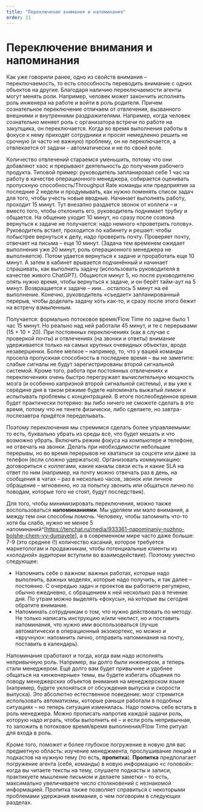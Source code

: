 ```yaml
---
title: "Переключение внимания и напоминания"
order: 11
---
```


# Переключение внимания и напоминания

Как уже говорили ранее, одно из свойств внимания – переключаемость, то есть способность переводить внимание с одних объектов на другие. Благодаря наличию переключаемости агенты могут менять роли. Например, человек может закончить исполнять роль инженера на работе и войти в роль родителя. Причем сознательное переключение отличаем от отвлечения, вызванного внешними и внутренними раздражителями. Например, когда человек сознательно меняет роль с организатора встречи по работе на закупщика, он переключается. Когда во время выполнения работы в фокусе к нему приходят сотрудники и просят немедленно решить не срочную (и часто не важную) проблему, он не переключается, а отвлекается от задачи – автоматически и не по своей воле.

Количество отвлечений стараемся уменьшить, потому что они добавляют хаос и прерывают деятельность до получения рабочего продукта. Типовой пример: руководитель запланировал себе 1 час на работу в качестве операционного менеджера, собирается оценивать пропускную способность/Throughput Rate команды или предприятия за последние 2 недели и продумывать, как нужно поменять список задач для того, чтобы учесть новые вводные. Начинает выполнять работу, проходит 15 минут. Тут внезапно раздается звонок от коллеги – и вместо того, чтобы отклонить его, руководитель поднимает трубку и общается. На общение уходит 10 минут, но сразу после созвона вернуться к задаче не получается: надо немного «проветрить голову». Руководитель встает, проходится по кабинету и решает: чтобы побыстрее вернуться к делу, надо проверить почту. Проверяет почту, отвечает на письма – еще 10 минут. (Задача тем временем ожидает выполнения уже 20 минут, роль операционного менеджера не выполняется). Потом удается вернуться к задаче и проработать еще 10 минут. А затем в кабинет врывается подчинённый и начинает спрашивать, как выполнить задачу (использовать руководителя в качестве живого ChatGPT). Общаются минут 5, но после руководителю опять нужно время, чтобы вернуться к задаче, и он берёт тайм-аут на 5 минут. Возвращается к задаче – иии… осталось 5 минут на её выполнение. Конечно, руководитель «съедает» запланированный перерыв, чтобы доделать задачу хоть как-то, и сразу после этого бежит на встречу взмыленным.

Получается: формально потоковое время/Flow Time по задаче было 1 час 15 минут. Но реально над ней работали 45 минут, и те с перерывами (15 + 10 + 20). При постоянных переключениях (как в случае с проверкой почты) и отвлечениях (на звонки и ответы) внимание удерживается только на самых крупных очевидных объектах, вроде незавершенки. Более мелкое – например, то, что у вашей команды просела пропускная способность в последнее время – вы не заметите: слабые сигналы не будут зарегистрированы второй сигнальной системой. Кроме того, работа при постоянных отвлечениях и переключениях очень быстро перегружает вычислительную мощность мозга (и особенно капризной второй сигнальной системы), и вы уже к середине дня в таком режиме будете напоминать выжатый лимон и испытывать проблемы с концентрацией. В итоге послеобеденное время будет практически потеряно: вы либо ничего не сможете сделать в это время, потому что не тянете физически, либо сделаете, но завтра-послезавтра придётся переделывать.

Поэтому переключения мы стремимся сделать более управляемыми: то есть, буквально убрать из среды всё, что будет мешать и что возможно убрать. Включить режим фокуса на компьютере и телефоне, не отвечать на звонки. Делать при необходимости небольшие перерывы, но во время перерывов не хвататься за соцсети или даже за телефон (если сложно удержаться). Организовать коммуникацию: договориться с коллегами, какие каналы связи есть и какие SLA на ответ по ним (например, на почту можно отвечать раз в день, на сообщения в чатах – раз в несколько часов, звонок или личное обращение – мгновенно, но за попытку звонить или общаться лично по поводам, которые того не стоят, будут последствия).

Для того, чтобы минимизировать переключения, можно также воспользоваться **напоминаниями**. Мы уделяем им мало внимания, а между тем они способны помочь. Человеку, чтобы запомнить что-то хотя бы слабо, нужно не менее 5 напоминаний^[<https://tenchat.ru/media/933361-napominaniy-nuzhno-bolshe-chem-vy-dumayete>], а в современном мире часто даже больше: 7-9 (это среднее (!) количество касаний, которое требуется маркетологам и продажникам, чтобы потенциальные клиенты из «холодной» аудитории вступили во взаимодействие). Поэтому уместно следующее:

* Напомнить себе о важном: важных работах, которые надо выполнить, важных моделях, которые надо получить, и так далее – постоянно. С очередью задач и проектов вы работаете регулярно, обычно ежедневно, с обращением к ней несколько раз в течение дня. По утрам можно выделять «фокусы», на которые вы сегодня обратите внимание.
* Напоминать сотрудникам о том, что нужно действовать по методу. Не только написать инструкцию и/или чеклист, но и поставить напоминания, что нужно ими воспользоваться (лучше автоматически в операционный экзокортекс, но можно и «вручную»: напомнить лично, отправить напоминания на почту, поставить в календарь).

Напоминания сработают и тогда, когда вам надо исполнять непривычную роль. Например, вы долго были инженером, а теперь стали менеджером. Ещё долго вам будет привычнее и удобнее общаться на «инженерные» темы, вы будете избегать общения по поводу менеджерских объектов внимания на менеджерском языке (например, будете уклоняться от обсуждения выпуска и скорости выпуска). Это абсолютно естественное поведение: мозг стремится использовать автоматизмы, которые раньше работали в подобных ситуациях – но теперь ситуация изменилась. Надо помочь себе встать в роль менеджера. Можно прописать напротив каждой задачи роль, которую надо играть, чтобы выполнить её – и если роль непривычная, то заложить в потоковое время/время выполнения/Flow Time ритуал для входа в роль.

Кроме того, поможет и более глубокое погружение в новую для вас предметную область: изучение менеджмента, прослушивание лекций и подкастов на нужную тему (то есть, **пропитка**). **Пропитка** предполагает погружение агента (себя, команды) в новую информацию «с головой»: когда вы читаете тексты на тему, слушаете подкасты и записи, практикуете мышление письмом и делаете заметки – то есть, максимально увеличиваете число столкновений с незнакомой информацией. Пропитка также позволяет справиться с некоторыми проблемами удержания внимания, о чем поговорим в следующих разделах.